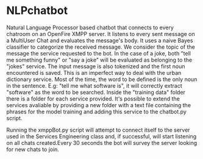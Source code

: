 # NLPchatbot

Natural Language Processor based chatbot that connects to every chatroom on an OpenFire XMPP server.
It listens to every sent message on a MultiUser Chat and evaluates the message's body. It uses a naive Bayes classifier to categorize the received message. We consider the topic of the message the service requested to the bot.
In the case of a joke, both "tell me something funny" or "say a joke" will be evaluated as belonging to the "jokes" service.
The input message is also tokenized and the first noun encountered is saved. This is an imperfect way to deal with the urban dictionary service. Most of the time, the word to be defined is the only noun in the sentence. E.g: "tell me what software is", it will correctly extract "software" as the word to be searched. 
Inside the "training data" folder there is a folder for each service provided. It's possible to extend the services avaliable by providing a new folder with a text file containing the phrases for the model training and adding this service to the chatbot.py script.

Running the xmppBot.py script will attempt to connect itself to the server used in the Services Engineering class and, if successful, will start listening on all chats created.Every 30 seconds the bot will survey the server looking for new chats to join.
